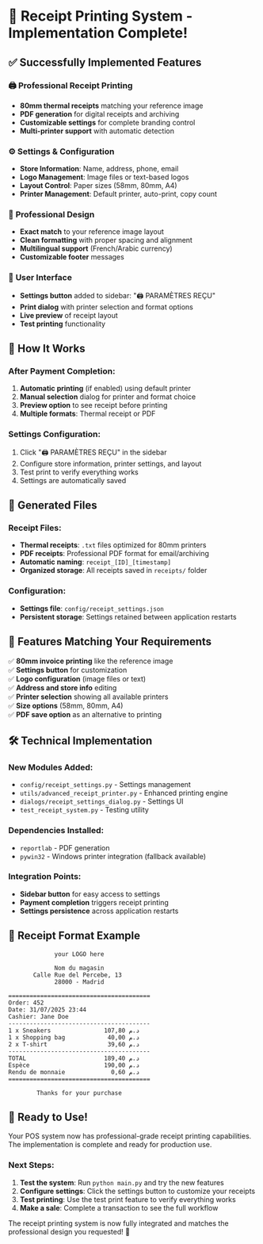 # 🎉 Receipt Printing System - Implementation Complete!

## ✅ Successfully Implemented Features

### 🖨️ **Professional Receipt Printing**
- **80mm thermal receipts** matching your reference image
- **PDF generation** for digital receipts and archiving
- **Customizable settings** for complete branding control
- **Multi-printer support** with automatic detection

### ⚙️ **Settings & Configuration**
- **Store Information**: Name, address, phone, email
- **Logo Management**: Image files or text-based logos  
- **Layout Control**: Paper sizes (58mm, 80mm, A4)
- **Printer Management**: Default printer, auto-print, copy count

### 🎨 **Professional Design**
- **Exact match** to your reference image layout
- **Clean formatting** with proper spacing and alignment
- **Multilingual support** (French/Arabic currency)
- **Customizable footer** messages

### 📱 **User Interface**
- **Settings button** added to sidebar: "🖨️ PARAMÈTRES REÇU"
- **Print dialog** with printer selection and format options
- **Live preview** of receipt layout
- **Test printing** functionality

## 🚀 **How It Works**

### After Payment Completion:
1. **Automatic printing** (if enabled) using default printer
2. **Manual selection** dialog for printer and format choice
3. **Preview option** to see receipt before printing
4. **Multiple formats**: Thermal receipt or PDF

### Settings Configuration:
1. Click "🖨️ PARAMÈTRES REÇU" in the sidebar
2. Configure store information, printer settings, and layout
3. Test print to verify everything works
4. Settings are automatically saved

## 📄 **Generated Files**

### Receipt Files:
- **Thermal receipts**: `.txt` files optimized for 80mm printers
- **PDF receipts**: Professional PDF format for email/archiving
- **Automatic naming**: `receipt_[ID]_[timestamp]`
- **Organized storage**: All receipts saved in `receipts/` folder

### Configuration:
- **Settings file**: `config/receipt_settings.json`
- **Persistent storage**: Settings retained between application restarts

## 🎯 **Features Matching Your Requirements**

✅ **80mm invoice printing** like the reference image  
✅ **Settings button** for customization  
✅ **Logo configuration** (image files or text)  
✅ **Address and store info** editing  
✅ **Printer selection** showing all available printers  
✅ **Size options** (58mm, 80mm, A4)  
✅ **PDF save option** as an alternative to printing  

## 🛠️ **Technical Implementation**

### New Modules Added:
- `config/receipt_settings.py` - Settings management
- `utils/advanced_receipt_printer.py` - Enhanced printing engine
- `dialogs/receipt_settings_dialog.py` - Settings UI
- `test_receipt_system.py` - Testing utility

### Dependencies Installed:
- `reportlab` - PDF generation
- `pywin32` - Windows printer integration (fallback available)

### Integration Points:
- **Sidebar button** for easy access to settings
- **Payment completion** triggers receipt printing
- **Settings persistence** across application restarts

## 🎨 **Receipt Format Example**

```
             your LOGO here             

             Nom du magasin              
       Calle Rue del Percebe, 13        
             28000 - Madrid              

========================================
Order: 452
Date: 31/07/2025 23:44
Cashier: Jane Doe
----------------------------------------
1 x Sneakers               107,80 د.م
1 x Shopping bag            40,00 د.م
2 x T-shirt                 39,60 د.م
----------------------------------------
TOTAL                      189,40 د.م
Espèce                     190,00 د.م
Rendu de monnaie             0,60 د.م
========================================

        Thanks for your purchase        
```

## 🚀 **Ready to Use!**

Your POS system now has professional-grade receipt printing capabilities. The implementation is complete and ready for production use.

### Next Steps:
1. **Test the system**: Run `python main.py` and try the new features
2. **Configure settings**: Click the settings button to customize your receipts
3. **Test printing**: Use the test print feature to verify everything works
4. **Make a sale**: Complete a transaction to see the full workflow

The receipt printing system is now fully integrated and matches the professional design you requested! 🎉

